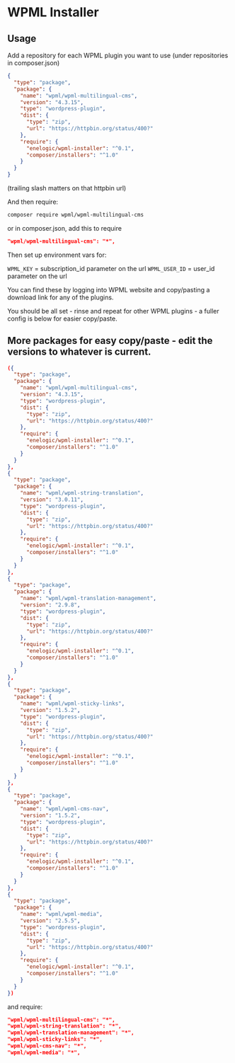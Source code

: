 # WPML Installer

## Usage

Add a repository for each WPML plugin you want to use (under repositories in composer.json)

```json
{
  "type": "package",
  "package": {
    "name": "wpml/wpml-multilingual-cms",
    "version": "4.3.15",
    "type": "wordpress-plugin",
    "dist": {
      "type": "zip",
      "url": "https://httpbin.org/status/400?"
    },
    "require": {
      "enelogic/wpml-installer": "^0.1",
      "composer/installers": "^1.0"
    }
  }
}
```

(trailing slash matters on that httpbin url)

And then require:

```sh
composer require wpml/wpml-multilingual-cms
```

or in composer.json, add this to require

```json
"wpml/wpml-multilingual-cms": "*",
```

Then set up environment vars for:

`WPML_KEY` = subscription_id parameter on the url
`WPML_USER_ID` = user_id parameter on the url

You can find these by logging into WPML website and copy/pasting a download link for any of the plugins.

You should be all set - rinse and repeat for other WPML plugins - a fuller config is below for easier copy/paste.

## More packages for easy copy/paste - edit the versions to whatever is current.

```json
({
  "type": "package",
  "package": {
    "name": "wpml/wpml-multilingual-cms",
    "version": "4.3.15",
    "type": "wordpress-plugin",
    "dist": {
      "type": "zip",
      "url": "https://httpbin.org/status/400?"
    },
    "require": {
      "enelogic/wpml-installer": "^0.1",
      "composer/installers": "^1.0"
    }
  }
},
{
  "type": "package",
  "package": {
    "name": "wpml/wpml-string-translation",
    "version": "3.0.11",
    "type": "wordpress-plugin",
    "dist": {
      "type": "zip",
      "url": "https://httpbin.org/status/400?"
    },
    "require": {
      "enelogic/wpml-installer": "^0.1",
      "composer/installers": "^1.0"
    }
  }
},
{
  "type": "package",
  "package": {
    "name": "wpml/wpml-translation-management",
    "version": "2.9.8",
    "type": "wordpress-plugin",
    "dist": {
      "type": "zip",
      "url": "https://httpbin.org/status/400?"
    },
    "require": {
      "enelogic/wpml-installer": "^0.1",
      "composer/installers": "^1.0"
    }
  }
},
{
  "type": "package",
  "package": {
    "name": "wpml/wpml-sticky-links",
    "version": "1.5.2",
    "type": "wordpress-plugin",
    "dist": {
      "type": "zip",
      "url": "https://httpbin.org/status/400?"
    },
    "require": {
      "enelogic/wpml-installer": "^0.1",
      "composer/installers": "^1.0"
    }
  }
},
{
  "type": "package",
  "package": {
    "name": "wpml/wpml-cms-nav",
    "version": "1.5.2",
    "type": "wordpress-plugin",
    "dist": {
      "type": "zip",
      "url": "https://httpbin.org/status/400?"
    },
    "require": {
      "enelogic/wpml-installer": "^0.1",
      "composer/installers": "^1.0"
    }
  }
},
{
  "type": "package",
  "package": {
    "name": "wpml/wpml-media",
    "version": "2.5.5",
    "type": "wordpress-plugin",
    "dist": {
      "type": "zip",
      "url": "https://httpbin.org/status/400?"
    },
    "require": {
      "enelogic/wpml-installer": "^0.1",
      "composer/installers": "^1.0"
    }
  }
})
```

and require:

```json
"wpml/wpml-multilingual-cms": "*",
"wpml/wpml-string-translation": "*",
"wpml/wpml-translation-management": "*",
"wpml/wpml-sticky-links": "*",
"wpml/wpml-cms-nav": "*",
"wpml/wpml-media": "*",
```

